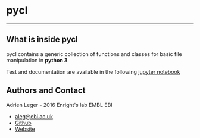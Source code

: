 # pycl
---

## What is inside pycl

pycl contains a generic collection of functions and classes for basic file manipulation in **python 3**

Test and documentation are available in the following [jupyter notebook](https://nbviewer.jupyter.org/github/a-slide/pycl/blob/master/test_pycl.ipynb)


## Authors and Contact

Adrien Leger - 2016
Enright's lab
EMBL EBI

* <aleg@ebi.ac.uk>
* [Github](https://github.com/a-slide)
* [Website](https://a-slide.github.io/)

